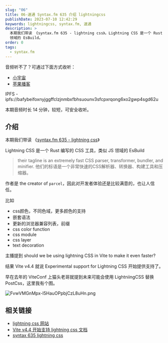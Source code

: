 ```yaml
---
slug: "06"
title: 06-速通 Syntax.fm 635 介绍 lightningcss
publishDate: 2023-07-10 12:42:29
keywords: lightningcss, syntax.fm, 速通
description: >
  本期我们带读 《syntax.fm 635 - lightning css》。Lightning CSS 是一个 Rust 编写的 CSS 工具，类似 JS
  领域的 EsBuild。
order: 0
tags:
  - syntax.fm
---
```



音频听不了？可通过下面方式收听：
- [小宇宙](https://www.xiaoyuzhoufm.com/episodes/64ab8e8c0c9873af30c4f35a)
- [苹果播客](https://podcasts.apple.com/cn/podcast/%E5%92%BF%E5%91%80-%E8%83%BD%E8%B7%91%E5%B0%B1%E8%A1%8C/id1695704262?i=1000620445633)

IPFS - ipfs://bafybeifoxnyjggffclzjnmbxfbhsuounv3sfcpxrqong6xo2gwp4sgd62u


本期音频时长 14 分钟，较短，可安全收听。

## 介绍

本期我们带读 《[syntax.fm 635 - lightning css](https://syntax.fm/show/635/lightning-css)》

Lightning CSS 是一个 Rust 编写的 CSS 工具，类似 JS 领域的 EsBuild

> their tagline is an extremely fast CSS parser, transformer, bundler, and minifier.
> 他们的标语是一个非常快速的CSS解析器、转换器、构建工具和压缩器。

作者是  the creator of `parcel`，因此对开发者体验还是比较满意的，也让人信任。

比如
- css颜色，不同色域，更多颜色的支持
- 嵌套语法
- 更新的浏览器兼容列表，前缀
- css color function
- css module
- css layer
- text decoration

主播提到 should we be using lightning CSS in Vite to make it even faster?

结果 Vite v4.4 就说  Experimental support for Lightning CSS 开始提供支持了。

早在去年的 ViteConf 上猫头老哥就提到未来可能会使用 LightniingCSS 替换 PostCss，这里我有个图。

![FvwVMGnMpx-l5HauOPpbjCzL8uHn.png](http://cdn1.webworker.tech/img/Fvw_VM_Gn_Mpx_l5_Hau_O_Ppbj_Cz_L8u_Hn_e6c5782921.png)


## 相关链接

- [lightning css 网站](https://lightningcss.dev/docs.html)
- [Vite v4.4 开始支持 lightning css 文档](https://main.vitejs.dev/guide/features.html#lightning-css)
- [syntax 635 lightning css](https://syntax.fm/show/635/lightning-css)